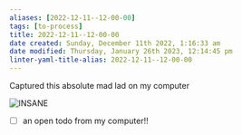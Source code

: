 ```yaml
---
aliases: [2022-12-11--12-00-00]
tags: [to-process]
title: 2022-12-11--12-00-00
date created: Sunday, December 11th 2022, 1:16:33 am
date modified: Thursday, January 26th 2023, 12:14:45 pm
linter-yaml-title-alias: 2022-12-11--12-00-00
---
```


Captured this absolute mad lad on my computer

![INSANE](https://media.giphy.com/media/sJWNLTclcvVmw/giphy.gif)

- [ ] an open todo from my computer!!
